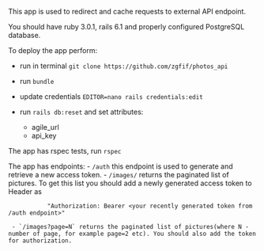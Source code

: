 This app is used to redirect and cache requests to external API endpoint.

You should have ruby 3.0.1, rails 6.1 and properly configured PostgreSQL database.

To deploy the app perform:
  
  - run in terminal `git clone https://github.com/zgfif/photos_api`
  
  - run `bundle`
  
  - update credentials `EDITOR=nano rails credentials:edit`
  
  - run `rails db:reset` and set attributes:
       - agile_url
       - api_key
  
  The app has rspec tests, run `rspec`

  The app has endpoints:
     - `/auth` this endpoint is used to generate and retrieve a new access token.
     - `/images/` returns the paginated list of pictures. To get this list you should add a newly generated access token to Header as 
               
               "Authorization: Bearer <your recently generated token from /auth endpoint>"
     
     - `/images?page=N` returns the paginated list of pictures(where N - number of page, for example page=2 etc). You should also add the token for authorization.
      